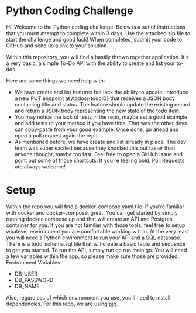 # Python Coding Challenge
Hi!  Welcome to the Python coding challenge.  Below is a set of instructions that you must attempt to complete within 3 days.  Use the attached zip file to start the challenge and good luck!   When completed, submit your code to GitHub and send us a link to your solution.

Within this repository, you will find a hastily thrown together application.  It's a very basic, a simple To-Do API with the ability to create and list your to-dos.

Here are some things we need help with:

- We have create and list features but lack the ability to update.  Introduce a new PUT endpoint at /todos/{todoID} that receives a JSON body containing title and status.  The feature should update the existing record and return a JSON body representing the new state of the todo item.
- You may notice the lack of tests in the repo, maybe set a good example and add tests to your method if you have time.  That way the other devs can copy-paste from your good example.  Once done, go ahead and open a pull request again the repo.
- As mentioned before, we have create and list already in place.  The dev team was super excited because they knocked this out faster than anyone thought, maybe too fast.  Feel free to open a GitHub issue and point out some of those shortcuts.  If you're feeling bold, Pull Requests are always welcome!

# Setup
Within the repo you will find a docker-compose.yaml file. If you're familiar with docker and docker-compose, great! You can get started by simply running docker-compose up and that will create an API and Postgres container for you.
If you are not familiar with those tools, feel free to setup whatever environment you are comfortable working within. At the very least you will need a Python environment to run your API and a SQL database. There is a todo_schema.sql file that will create a basic table and sequence to get you started. To run the API, simply run go run main.go. You will need a few variables within the app, so please make sure those are provided.
Environment Variables
- DB_USER
- DB_PASSWORD
- DB_NAME

Also, regardless of which environment you use, you'll need to install dependencies. For this repo, we are using [pip](https://pypi.org/project/pip/).
